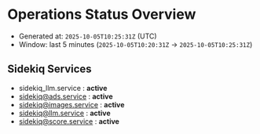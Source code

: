 # Operations Status Overview

- Generated at: `2025-10-05T10:25:31Z` (UTC)
- Window: last 5 minutes (`2025-10-05T10:20:31Z` → `2025-10-05T10:25:31Z`)

## Sidekiq Services
- sidekiq_llm.service : **active**
- sidekiq@ads.service : **active**
- sidekiq@images.service : **active**
- sidekiq@llm.service : **active**
- sidekiq@score.service : **active**

